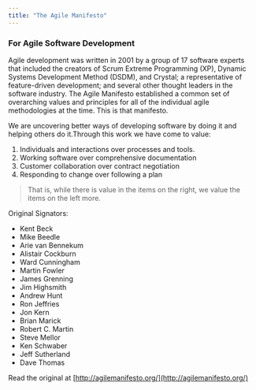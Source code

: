 ```yaml
---
title: "The Agile Manifesto"
---
```


### For Agile Software Development

Agile development was written in 2001 by a group of 17 software experts that included the creators of Scrum Extreme Programming (XP), Dynamic Systems Development Method (DSDM), and Crystal; a representative of feature-driven development; and several other thought leaders in the software industry. The Agile Manifesto established a common set of overarching values and principles for all of the individual agile methodologies at the time. This is that manifesto.

We are uncovering better ways of developing software by doing it and helping others do it.Through this work we have come to value:

1.  Individuals and interactions over processes and tools.
2.  Working software over comprehensive documentation
3.  Customer collaboration over contract negotiation
4.  Responding to change over following a plan

> That is, while there is value in the items on the right, we value the items on the left more.

Original Signators:

*   Kent Beck
*   Mike Beedle
*   Arie van Bennekum
*   Alistair Cockburn
*   Ward Cunningham
*   Martin Fowler
*   James Grenning
*   Jim Highsmith
*   Andrew Hunt
*   Ron Jeffries
*   Jon Kern
*   Brian Marick
*   Robert C. Martin
*   Steve Mellor
*   Ken Schwaber
*   Jeff Sutherland
*   Dave Thomas

Read the original at [http://agilemanifesto.org/](http://agilemanifesto.org/)
